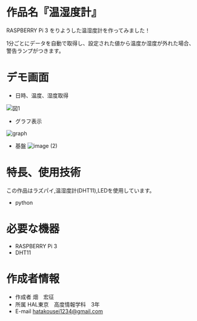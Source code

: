 # 作品名『温湿度計』 

RASPBERRY Pi 3 をりようした温湿度計を作ってみました！

1分ごとにデータを自動で取得し、設定された値から温度か湿度が外れた場合、警告ランプがつきます。

# デモ画面
 
* 日時、温度、湿度取得

![図1](https://user-images.githubusercontent.com/75466906/106517817-571dea00-651c-11eb-91f8-5eaa220837dd.png)
* グラフ表示

![graph](https://user-images.githubusercontent.com/75466906/106517850-62711580-651c-11eb-9390-9aebe79b4d9b.png)
* 基盤
![image (2)](https://user-images.githubusercontent.com/75466906/106517944-846a9800-651c-11eb-89e2-2bb75b6db7d7.jpg)
 
# 特長、使用技術

この作品はラズパイ,温湿度計(DHT11),LEDを使用しています。

* python
 
# 必要な機器
 
* RASPBERRY Pi 3
* DHT11

 
# 作成者情報

* 作成者
畑　宏征
* 所属
HAL東京　高度情報学科　3年
* E-mail
hatakousei1234@gmail.com
